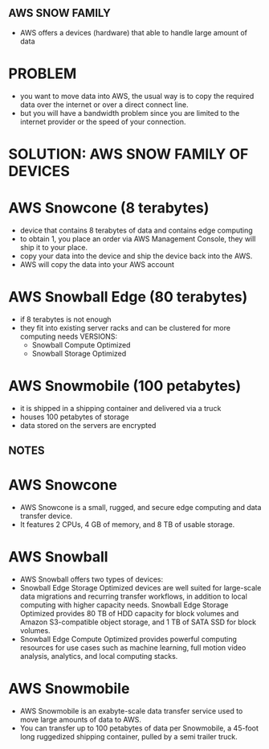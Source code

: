 ## AWS SNOW FAMILY
- AWS offers a devices (hardware) that able to handle large amount of data

# PROBLEM
- you want to move data into AWS, the usual way is to copy the required data
over the internet or over a direct connect line.
- but you will have a bandwidth problem since you are limited to the internet
provider or the speed of your connection.

# SOLUTION: AWS SNOW FAMILY OF DEVICES
# AWS Snowcone (8 terabytes)
- device that contains 8 terabytes of data and contains edge computing
- to obtain 1, you place an order via AWS Management Console, they will ship it
to your place.
- copy your data into the device and ship the device back into the AWS.
- AWS will copy the data into your AWS account

# AWS Snowball Edge (80 terabytes)
- if 8 terabytes is not enough
- they fit into existing server racks and can be clustered for more computing
needs
VERSIONS:
  * Snowball Compute Optimized
  * Snowball Storage Optimized

# AWS Snowmobile (100 petabytes)
- it is shipped in a shipping container and delivered via a truck
- houses 100 petabytes of storage
- data stored on the servers are encrypted

## NOTES
# AWS Snowcone
- AWS Snowcone is a small, rugged, and secure edge computing and data transfer device.
- It features 2 CPUs, 4 GB of memory, and 8 TB of usable storage.

# AWS Snowball
- AWS Snowball offers two types of devices:
- Snowball Edge Storage Optimized devices are well suited for large-scale data
migrations and recurring transfer workflows, in addition to local computing with
higher capacity needs. Snowball Edge Storage Optimized provides 80 TB of HDD
capacity for block volumes and Amazon S3-compatible object storage, and 1 TB of
SATA SSD for block volumes.
- Snowball Edge Compute Optimized provides powerful computing resources for use
cases such as machine learning, full motion video analysis, analytics, and local
computing stacks.

# AWS Snowmobile
- AWS Snowmobile is an exabyte-scale data transfer service used to move large
amounts of data to AWS.
- You can transfer up to 100 petabytes of data per Snowmobile, a 45-foot long
ruggedized shipping container, pulled by a semi trailer truck.
